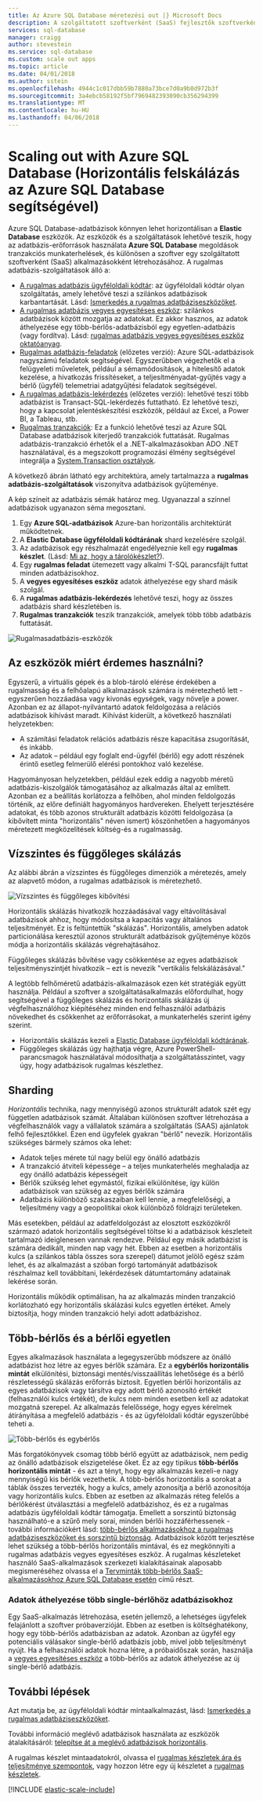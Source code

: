 ```yaml
---
title: Az Azure SQL Database méretezési out |} Microsoft Docs
description: A szolgáltatott szoftverként (SaaS) fejlesztők szoftverként egyszerűen létrehozhat rugalmas, méretezhető adatbázisok a felhőben, ezek az eszközök használatával
services: sql-database
manager: craigg
author: stevestein
ms.service: sql-database
ms.custom: scale out apps
ms.topic: article
ms.date: 04/01/2018
ms.author: sstein
ms.openlocfilehash: 4944c1c017dbb59b7880a73bce7d0a9b0d972b3f
ms.sourcegitcommit: 3a4ebcb58192f5bf7969482393090cb356294399
ms.translationtype: MT
ms.contentlocale: hu-HU
ms.lasthandoff: 04/06/2018
---
```

# <a name="scaling-out-with-azure-sql-database"></a>Scaling out with Azure SQL Database (Horizontális felskálázás az Azure SQL Database segítségével)
Azure SQL Database-adatbázisok könnyen lehet horizontálisan a **Elastic Database** eszközök. Az eszközök és a szolgáltatások lehetővé teszik, hogy az adatbázis-erőforrások használata **Azure SQL Database** megoldások tranzakciós munkaterhelések, és különösen a szoftver egy szolgáltatott szoftverként (SaaS) alkalmazásokként létrehozásához. A rugalmas adatbázis-szolgáltatások álló a:

* [A rugalmas adatbázis ügyféloldali kódtár](sql-database-elastic-database-client-library.md): az ügyféloldali kódtár olyan szolgáltatás, amely lehetővé teszi a szilánkos adatbázisok karbantartását.  Lásd: [Ismerkedés a rugalmas adatbáziseszközöket](sql-database-elastic-scale-get-started.md).
* [A rugalmas adatbázis vegyes egyesítéses eszköz](sql-database-elastic-scale-overview-split-and-merge.md): szilánkos adatbázisok között mozgatja az adatokat. Ez akkor hasznos, az adatok áthelyezése egy több-bérlős-adatbázisból egy egyetlen-adatbázis (vagy fordítva). Lásd: [rugalmas adatbázis vegyes egyesítéses eszköz oktatóanyag](sql-database-elastic-scale-configure-deploy-split-and-merge.md).
* [Rugalmas adatbázis-feladatok](sql-database-elastic-jobs-overview.md) (előzetes verzió): Azure SQL-adatbázisok nagyszámú feladatok segítségével. Egyszerűbben végezhetők el a felügyeleti műveletek, például a sémamódosítások, a hitelesítő adatok kezelése, a hivatkozás frissítéseket, a teljesítményadat-gyűjtés vagy a bérlő (ügyfél) telemetriai adatgyűjtési feladatok segítségével.
* [A rugalmas adatbázis-lekérdezés](sql-database-elastic-query-overview.md) (előzetes verzió): lehetővé teszi több adatbázist is Transact-SQL-lekérdezés futtatható. Ez lehetővé teszi, hogy a kapcsolat jelentéskészítési eszközök, például az Excel, a Power BI, a Tableau, stb.
* [Rugalmas tranzakciók](sql-database-elastic-transactions-overview.md): Ez a funkció lehetővé teszi az Azure SQL Database adatbázisok kiterjedő tranzakciók futtatását. Rugalmas adatbázis-tranzakció érhetők el a .NET-alkalmazásokban ADO .NET használatával, és a megszokott programozási élmény segítségével integrálja a [System.Transaction osztályok](https://msdn.microsoft.com/library/system.transactions.aspx).

A következő ábrán látható egy architektúra, amely tartalmazza a **rugalmas adatbázis-szolgáltatások** viszonyítva adatbázisok gyűjteménye.

A kép színeit az adatbázis sémák határoz meg. Ugyanazzal a színnel adatbázisok ugyanazon séma megosztani.

1. Egy **Azure SQL-adatbázisok** Azure-ban horizontális architektúrát működtetnek.
2. A **Elastic Database ügyféloldali kódtárának** shard kezelésére szolgál.
3. Az adatbázisok egy részhalmazát engedélyeznie kell egy **rugalmas készlet**. (Lásd: [Mi az, hogy a tárolókészlet?](sql-database-elastic-pool.md)).
4. Egy **rugalmas feladat** ütemezett vagy alkalmi T-SQL parancsfájlt futtat minden adatbázisokhoz.
5. A **vegyes egyesítéses eszköz** adatok áthelyezése egy shard másik szolgál.
6. A **rugalmas adatbázis-lekérdezés** lehetővé teszi, hogy az összes adatbázis shard készletében is.
7. **Rugalmas tranzakciók** teszik tranzakciók, amelyek több több adatbázis futtatását. 

![Rugalmasadatbázis-eszközök][1]

## <a name="why-use-the-tools"></a>Az eszközök miért érdemes használni?
Egyszerű, a virtuális gépek és a blob-tároló elérése érdekében a rugalmasság és a felhőalapú alkalmazások számára is méretezhető lett - egyszerűen hozzáadása vagy kivonás egységek, vagy növelje a power. Azonban ez az állapot-nyilvántartó adatok feldolgozása a relációs adatbázisok kihívást maradt. Kihívást kiderült, a következő használati helyzetekben:

* A számítási feladatok relációs adatbázis része kapacitása zsugorítását, és inkább.
* Az adatok – például egy foglalt end-ügyfél (bérlő) egy adott részének érintő esetleg felmerülő elérési pontokhoz való kezelése.

Hagyományosan helyzetekben, például ezek eddig a nagyobb méretű adatbázis-kiszolgálók támogatásához az alkalmazás által az említett. Azonban ez a beállítás korlátozza a felhőben, ahol minden feldolgozás történik, az előre definiált hagyományos hardvereken. Ehelyett terjesztésére adatokat, és több azonos strukturált adatbázis közötti feldolgozása (a kibővített minta "horizontális" néven ismert) köszönhetően a hagyományos méretezett megközelítések költség-és a rugalmasság.

## <a name="horizontal-and-vertical-scaling"></a>Vízszintes és függőleges skálázás
Az alábbi ábrán a vízszintes és függőleges dimenziók a méretezés, amely az alapvető módon, a rugalmas adatbázisok is méretezhető.

![Vízszintes és függőleges kibővítési][2]

Horizontális skálázás hivatkozik hozzáadásával vagy eltávolításával adatbázisok ahhoz, hogy módosítsa a kapacitás vagy általános teljesítményét. Ez is feltüntettük "skálázás". Horizontális, amelyben adatok particionálása keresztül azonos strukturált adatbázisok gyűjteménye közös módja a horizontális skálázás végrehajtásához.  

Függőleges skálázás bővítése vagy csökkentése az egyes adatbázisok teljesítményszintjét hivatkozik – ezt is nevezik "vertikális felskálázásával."

A legtöbb felhőméretű adatbázis-alkalmazások ezen két stratégiák együtt használja. Például a szoftver a szolgáltatásalkalmazás előfordulhat, hogy segítségével a függőleges skálázás és horizontális skálázás új végfelhasználóhoz kiépítéséhez minden end felhasználói adatbázis növekedhet és csökkenhet az erőforrásokat, a munkaterhelés szerint igény szerint.

* Horizontális skálázás kezeli a [Elastic Database ügyféloldali kódtárának](sql-database-elastic-database-client-library.md).
* Függőleges skálázás úgy hajthatja végre, Azure PowerShell-parancsmagok használatával módosíthatja a szolgáltatásszintet, vagy úgy, hogy adatbázisok rugalmas készlethez.

## <a name="sharding"></a>Sharding
*Horizontális* technika, nagy mennyiségű azonos strukturált adatok szét egy független adatbázisok számát. Általában különösen szoftver létrehozása a végfelhasználók vagy a vállalatok számára a szolgáltatás (SAAS) ajánlatok felhő fejlesztőkkel. Ezen end ügyfelek gyakran "bérlő" nevezik. Horizontális szükséges bármely számos oka lehet:  

* Adatok teljes mérete túl nagy belül egy önálló adatbázis
* A tranzakció átviteli képessége – a teljes munkaterhelés meghaladja az egy önálló adatbázis képességeit
* Bérlők szükség lehet egymástól, fizikai elkülönítése, így külön adatbázisok van szükség az egyes bérlők számára
* Adatbázis különböző szakaszaiban kell lennie, a megfelelőségi, a teljesítmény vagy a geopolitikai okok különböző földrajzi területeken.

Más esetekben, például az adatfeldolgozást az elosztott eszközökről származó adatok horizontális segítségével töltse ki a adatbázisok készleteit tartalmazó ideiglenesen vannak rendezve. Például egy másik adatbázist is számára dedikált, minden nap vagy hét. Ebben az esetben a horizontális kulcs (a szilánkos tábla összes sora szerepel) dátumot jelölő egész szám lehet, és az alkalmazást a szóban forgó tartományát adatbázisok részhalmaz kell továbbítani, lekérdezések dátumtartomány adatainak lekérése során.

Horizontális működik optimálisan, ha az alkalmazás minden tranzakció korlátozható egy horizontális skálázási kulcs egyetlen értéket. Amely biztosítja, hogy minden tranzakció helyi adott adatbázishoz.

## <a name="multi-tenant-and-single-tenant"></a>Több-bérlős és a bérlői egyetlen
Egyes alkalmazások használata a legegyszerűbb módszere az önálló adatbázist hoz létre az egyes bérlők számára. Ez a **egybérlős horizontális mintát** elkülönítési, biztonsági mentés/visszaállítás lehetősége és a bérlő részletességű skálázás erőforrás biztosít. Egyetlen bérlői horizontális az egyes adatbázisok vagy társítva egy adott bérlő azonosító értékét (felhasználói kulcs értékét), de kulcs nem minden esetben kell az adatokat mozgatná szerepel. Az alkalmazás felelőssége, hogy egyes kérelmek átirányítása a megfelelő adatbázis - és az ügyféloldali kódtár egyszerűbbé teheti a.

![Több-bérlős és egybérlős][4]

Más forgatókönyvek csomag több bérlő együtt az adatbázisok, nem pedig az önálló adatbázisok elszigetelése őket. Ez az egy tipikus **több-bérlős horizontális mintát** - és azt a tényt, hogy egy alkalmazás kezeli-e nagy mennyiségű kis bérlők vezethetik. A több-bérlős horizontális a sorokat a táblák összes tervezték, hogy a kulcs, amely azonosítja a bérlő azonosítója vagy horizontális kulcs. Ebben az esetben az alkalmazás réteg felelős a bérlőkérést útválasztási a megfelelő adatbázishoz, és ez a rugalmas adatbázis ügyféloldali kódtár támogatja. Emellett a sorszintű biztonság használható-e a szűrő mely sorai, minden bérlői hozzáférhessenek - további információkért lásd: [több-bérlős alkalmazásokhoz a rugalmas adatbáziseszközöket és sorszintű biztonság](sql-database-elastic-tools-multi-tenant-row-level-security.md). Adatbázisok között terjesztése lehet szükség a több-bérlős horizontális mintával, és ez megkönnyíti a rugalmas adatbázis vegyes egyesítéses eszköz. A rugalmas készleteket használó SaaS-alkalmazások szerkezeti kialakításainak alaposabb megismeréséhez olvassa el a [Tervminták több-bérlős SaaS-alkalmazásokhoz Azure SQL Database esetén](sql-database-design-patterns-multi-tenancy-saas-applications.md) című részt.

### <a name="move-data-from-multiple-to-single-tenancy-databases"></a>Adatok áthelyezése több single-bérlőhöz adatbázisokhoz
Egy SaaS-alkalmazás létrehozása, esetén jellemző, a lehetséges ügyfelek felajánlott a szoftver próbaverzióját. Ebben az esetben is költséghatékony, hogy egy több-bérlős adatbázisban az adatok. Azonban az ügyfél egy potenciális válásakor single-bérlő adatbázis jobb, mivel jobb teljesítményt nyújt. Ha a felhasználói adatok hozna létre, a próbaidőszak során, használja a [vegyes egyesítéses eszköz](sql-database-elastic-scale-overview-split-and-merge.md) a több-bérlős az adatok áthelyezése az új single-bérlő adatbázis.

## <a name="next-steps"></a>További lépések
Azt mutatja be, az ügyféloldali kódtár mintaalkalmazást, lásd: [Ismerkedés a rugalmas adatbáziseszközöket](sql-database-elastic-scale-get-started.md).

További információ meglévő adatbázisok használata az eszközök átalakításáról: [telepítse át a meglévő adatbázisok horizontális](sql-database-elastic-convert-to-use-elastic-tools.md).

A rugalmas készlet mintaadatokról, olvassa el [rugalmas készletek ára és teljesítménye szempontok](sql-database-elastic-pool.md), vagy hozzon létre egy új készletet a [rugalmas készletek](sql-database-elastic-pool-manage-portal.md).  

[!INCLUDE [elastic-scale-include](../../includes/elastic-scale-include.md)]

<!--Anchors-->
<!--Image references-->
[1]:./media/sql-database-elastic-scale-introduction/tools.png
[2]:./media/sql-database-elastic-scale-introduction/h_versus_vert.png
[3]:./media/sql-database-elastic-scale-introduction/overview.png
[4]:./media/sql-database-elastic-scale-introduction/single_v_multi_tenant.png

